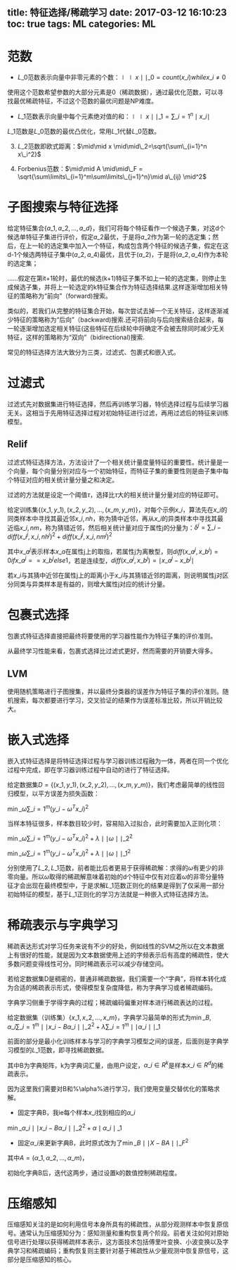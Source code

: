 title: 特征选择/稀疏学习
date: 2017-03-12 16:10:23
toc: true
tags: ML
categories: ML
---

# 范数 #

- $L\_0$范数表示向量中非零元素的个数：$\mid\mid x \mid\mid\_0 = count(x\_i) while x\_i \neq 0$

使用这个范数希望参数的大部分元素是0（稀疏数据），通过最优化范数，可以寻找最优稀疏特征，不过这个范数的最优问题是NP难度。

- $L\_1$范数表示向量中每个元素绝对值的和：$\mid\mid x \mid\mid\_1=\sum\_{i=1}^n \mid x\_i \mid$

<!--more-->

$L\_1$范数是$L\_0$范数的最优凸优化，常用$L\_1$代替$L\_0$范数。

3. $L\_2$范数即欧式距离：$\mid\mid x \mid\mid\_2=\sqrt{\sum\_{i=1}^n x\_i^2}$

4. Forbenius范数：$\mid\mid A \mid\mid\_F = \sqrt{\sum\limits\_{i=1}^m\sum\limits\_{j=1}^n}\mid a\_{ij} \mid^2$

# 子图搜索与特征选择 #

给定特征集合$\{a\_1,a\_2,...,a\_d \}$，我们可将每个特征看作一个候选子集，对这d个候选单特征子集进行评价，假定$a\_2$最优，于是将$a\_2$作为第一轮的选定集；然后，在上一轮的选定集中加入一个特征，构成包含两个特征的候选子集，假定在这d-1个候选两特征子集中$(a\_2,a\_4)$最优，且优于$(a\_2)$，于是将$(a\_2,a\_4)$作为本轮的选定集；

……假定在第it+1轮时，最优的候选(k+1)特征子集不如上一轮的选定集，则停止生成候选子集，并将上一轮选定的k特征集合作为特征选择结果.这样逐渐增加相关特征的策略称为“前向”（forward)搜索。

类似的，若我们从完整的特征集合开始，每次尝试去掉一个无关特征，这样逐渐减少特征的策略称为“后向”（backward)搜索.还可将前向与后向搜索结合起来，每一轮逐渐增加选定相关特征(这些特征在后续轮中将确定不会被去除同时减少无关特征，这样的策略称为“双向”（bidirectional)搜索.


常见的特征选择方法大致分为三类，过滤式、包裹式和嵌入式。

# 过滤式 #

过滤式先对数据集进行特征选择，然后再训练学习器，特侦选择过程与后续学习器无关。这相当于先用特征选择过程对初始特征进行过滤，再用过滤后的特征来训练模型。

## Relif ##

过滤式特征选择方法，方法设计了一个相关统计量度量特征的重要性。统计量是一个向量，每个向量分别对应与一个初始特征，而特征子集的重要性则是由子集中每个特征对应的相关统计量分量之和决定。

过滤的方法就是设定一个阈值$\tau$，选择比$\tau$大的相关统计量分量对应的特征即可。

给定训练集$\{(x\_1,y\_1),(x\_2,y\_2),...,(x\_m,y\_m)\}$，对每个示例$x\_i$，算法先在$x\_i$的同类样本中寻找其最近邻$x\_{i,nh}$，称为猜中近邻，再从$x\_i$的异类样本中寻找其最近临$x\_{i,nm}$，称为猜错近邻，然后相关统计量对应于属性j的分量为：$\delta^j=\sum\limits\_i -diff(x\_i^j,x\_{i,nh}^j)^2+diff(x\_i^j,x\_{i,nm}^j)^2$

其中$x\_a^j$表示样本$x\_a$在属性j上的取指，若属性j为离散型，则$diff(x\_a^j,x\_b^j)=0 if x\_a^j==x\_b^j else 1$，若是连续型，$diff(x\_a^j,x\_b^j)=\mid x\_a^j-x\_b^j \mid$

若$x\_i$与其猜中近邻在属性j上的距离小于$x\_i$与其猜错近邻的距离，则说明属性j对区分同类与异类样本是有益的，则增大属性j对应的统计分量。

# 包裹式选择 #

包裹式特征选择直接把最终将要使用的学习器性能作为特征子集的评价准则。

从最终学习性能来看，包裹式选择比过滤式更好，然而需要的开销要大得多。

## LVM ##

使用随机策略进行子图搜集，并以最终分类器的误差作为特征子集的评价准则。随机搜索，每次都要进行学习，交叉验证的结果作为误差标准比较，所以开销比较大。

# 嵌入式选择 #

嵌入式特征选择是将特征选择过程与学习器训练过程融为一体，两者在同一个优化过程中完成，即在学习器训练过程中自动的进行了特征选择。

给定数据集$D=\{(x\_1,y\_1),(x\_2,y\_2),...,(x\_m,y\_m)\}$，我们考虑最简单的线性回归模型，以平方误差为损失函数：

$\min\limits\_{\omega} \sum\limits\_{i=1}^m (y\_i-\omega^Tx\_i)^2$

当样本特征很多，样本数目较少时，容易陷入过拟合，此时需要加入正则化项：

$\min\limits\_{\omega} \sum\limits\_{i=1}^m (y\_i-\omega^Tx\_i)^2+\lambda\mid\mid \omega \mid\mid\_2^2$

$\min\limits\_{\omega} \sum\limits\_{i=1}^m (y\_i-\omega^Tx\_i)^2+\lambda\mid\mid \omega \mid\mid\_1^2$

分别使用了$L\_2,L\_1$范数，前者能比后者更易于获得稀疏解：求得的$\omega$有更少的非零向量。所以$\omega$取得的稀疏解意味着初始的d个特征中仅有对应着$\omega$的非零分量特征才会出现在最终模型中，于是求解$L\_1$范数正则化的结果是得到了仅采用一部分初始特征的模型，基于$L\_1$正则化的学习方法就是一种嵌入式特征选择方法。

# 稀疏表示与字典学习 #

稀疏表达形式对学习任务来说有不少的好处，例如线性的SVM之所以在文本数据上有很好的性能，就是因为文本数据使用上述的字频表示后有高度的稀疏性，使大多数问题变得线性可分。同时稀疏表示可以减少存储空间。

若给定数据集D是稠密的，普通非稀疏数据，我们需要一个“字典”，将样本转化成为合适的稀疏表示形式，使得模型复杂度降低，称为字典学习或者稀疏编码。

字典学习侧重于学得字典的过程；稀疏编码偏重对样本进行稀疏表达的过程。

给定数据集（训练集）$\{x\_1,x\_2,...,x\_m\}$，字典学习最简单的形式为$\min\limits\_{B,\alpha\_i}\sum\limits\_{i=1}^m \mid\mid x\_i-B\alpha\_i \mid\mid\_2^2 +\lambda\sum\limits\_{i=1}^m \mid\mid \alpha\_i \mid\mid\_1$

前面的部分是最小化训练样本与学习的字典学习模型之间的误差，后面则是字典学习模型的$L\_1$范数，即寻找稀疏数据。

其中B为字典矩阵，k为字典词汇量，由用户设定，$\alpha\_i \in R^k$是样本$x\_i \in R^d$的稀疏表示。

因为这里我们需要对B和%\alpha%进行学习，我们使用变量交替优化的策略求解。

- 固定字典B，我ie每个样本$x\_i$找到相应的$\alpha\_i$

$\min\limits\_{\alpha\_i} \mid\mid x\_i-B\alpha\_i \mid\mid\_2^2 + \alpha\mid \alpha\_i \mid\_1$

- 固定$\alpha\_i$来更新字典B，此时原式改为了$\min\limits\_{B}\mid\mid X-BA \mid\mid\_F^2$

其中$A=(\alpha\_1,\alpha\_2,...,\alpha\_m)$，

初始化字典B后，迭代这两步，通过设置k的数值控制稀疏程度。

# 压缩感知 #

压缩感知关注的是如何利用信号本身所具有的稀疏性，从部分观测样本中恢复原信号。通常认为压缩感知分为：感知测量和重构恢复两个阶段。前者关注如何对原始信号进行处理以获得稀疏样本表示，这方面技术包括傅里叶变换、小波变换以及字典学习和稀疏编码；重构恢复则主要针对基于稀疏性从少量观测中恢复原信号，这部分是压缩感知的核心。
